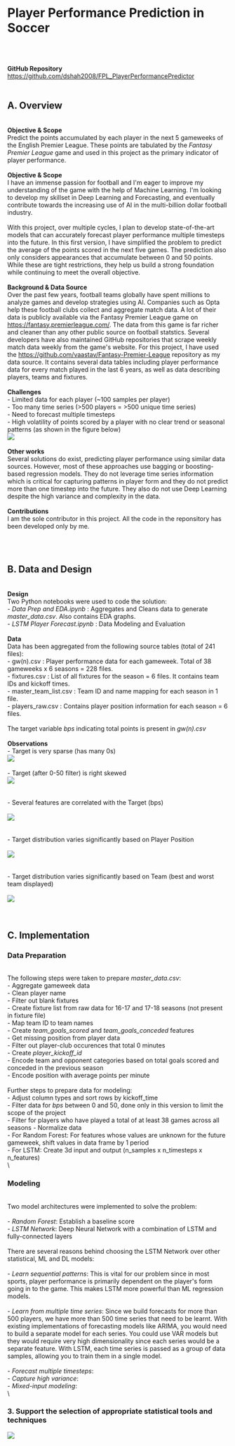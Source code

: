 # Player Performance Prediction in Soccer
<br/><br/>

**GitHub Repository**\
https://github.com/dshah2008/FPL_PlayerPerformancePredictor
<br/><br/>

## A. Overview 
\
**Objective & Scope** \
Predict the points accumulated by each player in the next 5 gameweeks of the English Premier League. These points are tabulated by the *Fantasy Premier League* game and used in this project as the primary indicator of player performance.\
\
**Objective & Scope** \
I have an immense passion for football and I'm eager to improve my understanding of the game with the help of Machine Learning. I'm looking to develop my skillset in Deep Learning and Forecasting, and eventually contribute towards the increasing use of AI in the multi-billion dollar football industry.\
\
With this project, over multiple cycles, I plan to develop state-of-the-art models that can accurately forecast player performance multiple timesteps into the future. In this first version, I have simplified the problem to predict the average of the points scored in the next five games. The prediction also only considers appearances that accumulate between 0 and 50 points. While these are tight restrictions, they help us build a strong foundation while continuing to meet the overall objective.\
\
**Background & Data Source** \
Over the past few years, football teams globally have spent millions to analyze games and develop strategies using AI. Companies such as Opta help these football clubs collect and aggregate match data. A lot of their data is publicly available via the Fantasy Premier League game on https://fantasy.premierleague.com/. The data from this game is far richer and cleaner than any other public source on football statstics. Several developers have also maintained GitHub repositories that scrape weekly match data weekly from the game's website. For this project, I have used the https://github.com/vaastav/Fantasy-Premier-League repository as my data source. It contains several data tables including player performance data for every match played in the last 6 years, as well as data describing players, teams and fixtures.\
\
**Challenges** \
\- Limited data for each player (~100 samples per player)\
\- Too many time series (>500 players = >500 unique time series)\
\- Need to forecast multiple timesteps\
\- High volatility of points scored by a player with no clear trend or seasonal patterns (as shown in the figure below)\
<img src="images/Points Trend - Bernardo Silva1.JPG?raw=true"/>\
\
**Other works** \
Several solutions do exist, predicting player performance using similar data sources. However, most of these approaches use bagging or boosting-based regression models. They do not leverage time series information which is critical for capturing patterns in player form and they do not predict more than one timestep into the future. They also do not use Deep Learning despite the high variance and complexity in the data.\
\
**Contributions** \
I am the sole contributor in this project. All the code in the reponsitory has been developed only by me.

<br/><br/>

## B. Data and Design
\
**Design**\
Two Python notebooks were used to code the solution:\
\- *Data Prep and EDA.ipynb* : Aggregates and Cleans data to generate *master_data.csv*. Also contains EDA graphs.\
\- *LSTM Player Forecast.ipynb* : Data Modeling and Evaluation\
\
**Data**\
Data has been aggregated from the following source tables (total of 241 files):\
\- gw(n).csv : Player performance data for each gameweek. Total of 38 gameweeks x 6 seasons = 228 files.\
\- fixtures.csv : List of all fixtures for the season = 6 files. It contains team IDs and kickoff times.\
\- master_team_list.csv : Team ID and name mapping for each season in 1 file.\
\- players_raw.csv : Contains player position information for each season = 6 files.\
\
The target variable *bps* indicating total points is present in *gw(n).csv*\
\
**Observations**\
\- Target is very sparse (has many 0s)\
<img src="images/Points distribution (before filter)1.JPG?raw=true"/>\
\
\- Target (after 0-50 filter) is right skewed\
<img src="images/Points distribution (after filter)1.JPG?raw=true"/>\
\
\
\- Several features are correlated with the Target (bps)\
\
<img src="images/correlation matrix1.JPG?raw=true"/>\
\
\
\- Target distribution varies significantly based on Player Position\
\
<img src="images/bps_position_boxplot.JPG?raw=true"/>\
\
\
\- Target distribution varies significantly based on Team (best and worst team displayed)\
\
<img src="images/bps_team_boxplot.JPG?raw=true"/>\
<br/><br/>

## C. Implementation

### Data Preparation
\
The following steps were taken to prepare *master_data.csv*:\
\- Aggregate gameweek data\
\- Clean player name\
\- Filter out blank fixtures\
\- Create fixture list from raw data for 16-17 and 17-18 seasons (not present in fixture file)\
\- Map team ID to team names\
\- Create *team_goals_scored* and *team_goals_conceded* features\
\- Get missing position from player data\
\- Filter out player-club occurences that total 0 minutes\
\- Create *player_kickoff_id*\
\- Encode team and opponent categories based on total goals scored and conceded in the previous season\
\- Encode position with average points per minute\
\
Further steps to prepare data for modeling:\
\- Adjust column types and sort rows by kickoff_time\
\- Filter data for *bps* between 0 and 50, done only in this version to limit the scope of the project\
\- Filter for players who have played a total of at least 38 games across all seasons
\- Normalize data\
\- For Random Forest: For features whose values are unknown for the future gameweek, shift values in data frame by 1 period\
\- For LSTM: Create 3d input and output (n_samples x n_timesteps x n_features)\
\
### Modeling
\
Two model architectures were implemented to solve the problem:\
\
\- *Random Forest*: Establish a baseline score\
\- *LSTM Network*: Deep Neural Network with a combination of LSTM and fully-connected layers\
\
There are several reasons behind choosing the LSTM Network over other statistical, ML and DL models:\
\
\- *Learn sequential patterns*: This is vital for our problem since in most sports, player performance is primarily dependent on the player's form going in to the game. This makes LSTM more powerful than ML regression models.\
\
\- *Learn from multiple time series*: Since we build forecasts for more than 500 players, we have more than 500 time series that need to be learnt. With existing implementations of forecasting models like ARIMA, you would need to build a separate model for each series. You could use VAR models but they would require very high dimensionality since each series would be a separate feature. With LSTM, each time series is passed as a group of data samples, allowing you to train them in a single model.\
\
\- *Forecast multiple timesteps*:\
\- *Capture high variance*:\
\- *Mixed-input modeling*:\
\

### 3. Support the selection of appropriate statistical tools and techniques

<img src="images/dummy_thumbnail.jpg?raw=true"/>

